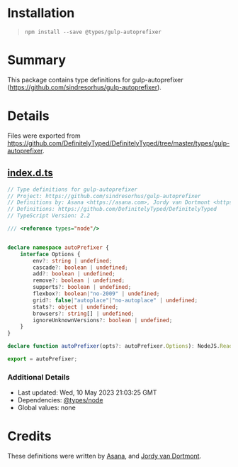# Installation
> `npm install --save @types/gulp-autoprefixer`

# Summary
This package contains type definitions for gulp-autoprefixer (https://github.com/sindresorhus/gulp-autoprefixer).

# Details
Files were exported from https://github.com/DefinitelyTyped/DefinitelyTyped/tree/master/types/gulp-autoprefixer.
## [index.d.ts](https://github.com/DefinitelyTyped/DefinitelyTyped/tree/master/types/gulp-autoprefixer/index.d.ts)
````ts
// Type definitions for gulp-autoprefixer
// Project: https://github.com/sindresorhus/gulp-autoprefixer
// Definitions by: Asana <https://asana.com>, Jordy van Dortmont <https://github.com/jordyvandortmont>
// Definitions: https://github.com/DefinitelyTyped/DefinitelyTyped
// TypeScript Version: 2.2

/// <reference types="node"/>


declare namespace autoPrefixer {
    interface Options {
        env?: string | undefined;
        cascade?: boolean | undefined;
        add?: boolean | undefined;
        remove?: boolean | undefined;
        supports?: boolean | undefined;
        flexbox?: boolean|"no-2009" | undefined;
        grid?: false|"autoplace"|"no-autoplace" | undefined;
        stats?: object | undefined;
        browsers?: string[] | undefined;
        ignoreUnknownVersions?: boolean | undefined;
    }
}

declare function autoPrefixer(opts?: autoPrefixer.Options): NodeJS.ReadWriteStream;

export = autoPrefixer;

````

### Additional Details
 * Last updated: Wed, 10 May 2023 21:03:25 GMT
 * Dependencies: [@types/node](https://npmjs.com/package/@types/node)
 * Global values: none

# Credits
These definitions were written by [Asana](https://asana.com), and [Jordy van Dortmont](https://github.com/jordyvandortmont).
